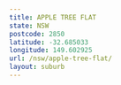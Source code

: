 ```yaml
---
title: APPLE TREE FLAT
state: NSW
postcode: 2850
latitude: -32.685033
longitude: 149.602925
url: /nsw/apple-tree-flat/
layout: suburb
---
```

